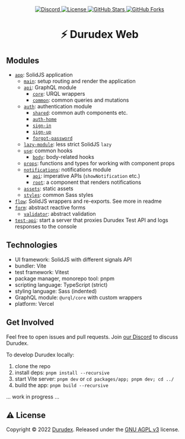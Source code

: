 <div align="center">
  <a href="https://discord.gg/4qcXbeVehZ">
    <img alt="Discord" src="https://img.shields.io/discord/882288646517035028?label=%F0%9F%92%AC%20discord">
  </a>
  <a href="https://github.com/durudex/durudex-web/blob/main/COPYING">
    <img alt="License" src="https://img.shields.io/github/license/durudex/durudex-web?label=%F0%9F%93%95%20license">
  </a>
  <a href="https://github.com/durudex/durudex-web/stargazers">
    <img alt="GitHub Stars" src="https://img.shields.io/github/stars/durudex/durudex-web?label=%E2%AD%90%20stars&logo=sdf">
  </a>
  <a href="https://github.com/durudex/durudex-web/network">
    <img alt="GitHub Forks" src="https://img.shields.io/github/forks/durudex/durudex-web?label=%F0%9F%93%81%20forks">
  </a>
</div>

<h1 align="center">⚡️ Durudex Web</h1>

## Modules

- [`app`](packages/app): SolidJS application
  - [`main`](packages/app/src/main.tsx): setup routing and render the application
  - [`api`](packages/app/api): GraphQL module
    - [`core`](packages/app/src/api/core.ts): URQL wrappers
    - [`common`](packages/app/src/api/common.ts): common queries and mutations
  - [`auth`](packages/app/src/auth): authentication module
    - [`shared`](packages/app/src/auth/shared.tsx): common auth components etc.
    - [`auth-home`](packages/app/src/auth/auth-home.tsx) 
    - [`sign-in`](packages/app/src/auth/sign-in.tsx)
    - [`sign-up`](packages/app/src/auth/sign-up.tsx)
    - [`forgot-password`](packages/app/src/auth/forgot-password.tsx)
  - [`lazy-module`](packages/app/src/lazy-module): less strict SolidJS `lazy`
  - [`use`](packages/app/src/use): common hooks
    - [`body`](packages/app/src/use/body.ts): body-related hooks
  - [`props`](packages/app/src/props): functions and types for working with component props
  - [`notifications`](packages/app/src/notifications): notifications module
    - [`api`](packages/app/src/notifications/api.tsx): imperative APIs (`showNotification` etc.)
    - [`root`](packages/app/src/notifications/root.tsx): a component that renders notifications
  - [`assets`](packages/app/src/assets): static assets
  - [`styles`](packages/app/src/styles): common Sass styles
- [`flow`](packages/flow): SolidJS wrappers and re-exports. See more in readme 
- [`form`](packages/form): abstract reactive forms
  - [`validator`](packages/form/src/validator.ts): abstract validation
- [`test-api`](packages/test-api): start a server that proxies Durudex Test API and logs responses to the console

## Technologies

- UI framework: SolidJS with different signals API
- bundler: Vite
- test framework: Vitest
- package manager, monorepo tool: pnpm
- scripting language: TypeScript (strict)
- styling language: Sass (indented)
- GraphQL module: `@urql/core` with custom wrappers
- platform: Vercel

## Get Involved

Feel free to open issues and pull requests. Join [our Discord](https://discord.gg/4qcXbeVehZ) to discuss Durudex.

To develop Durudex locally: 

1. clone the repo 
2. install deps: `pnpm install --recursive`
3. start Vite server: `pnpm dev` or `cd packages/app; pnpm dev; cd ../`
4. build the app: `pnpm build --recursive`

... work in progress ...

## ⚠️ License
Copyright © 2022 [Durudex](https://github.com/durudex). Released under the [GNU AGPL v3](https://www.gnu.org/licenses/agpl-3.0.html) license.
